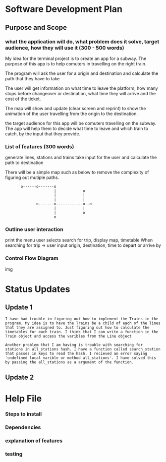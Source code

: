 # Software Development Plan

## Purpose and Scope
### what the application will do, what problem does it solve, target audience, how they will use it (300 - 500 words)

My idea for the terminal project is to create an app for a subway. The purpose of this app is to help comuters in travelling on the right train.

The program will ask the user for a origin and destination and calculate the path that they have to take

The user will get information on what time to leave the platform, how many stops before changeover or destination, what time they will arrive and the cost of the ticket.

The map will show and update (clear screen and reprint) to show the animation of the user travelling from the origin to the destination.

the target audience for this app will be comuters travelling on the subway. The app will help them to decide what time to leave and which train to catch, by the input that they provide.



### List of features (300 words)

generate lines, stations and trains
take input for the user and calculate the path to destination

There will be a simple map such as below to remove the complexity of figuring out mutiple paths.

           o------o-------o
                          |            o
                          |            |
                          |            |
                  o-------o------------o--o
                          |            |
                          |            o
                          o

### Outline user interaction

print the menu
user selects search for trip, display map, timetable
When searching for trip -> user input origin, destination, time to depart or arrive by

### Control Flow Diagram

img


# Status Updates
## Update 1
    I have had trouble in figuring out how to implement the Trains in the program. My idea is to have the Trains be a child of each of the lines that they are assigned to. Just figuring out how to calculate the timetables for each train. I think that I can write a function in the Train object and access the varibles from the Line object

    Another problem that I am having is trouble with searching for stations in all_stations hash. I have a function called search_station that passes in keys to read the hash. I recieved an error saying 'undefined local varible or method all_stations'. I have solved this by passing the all_stations as a argument of the function.

## Update 2


# Help File
### Steps to install

### Dependencies

### explanation of features

### testing
